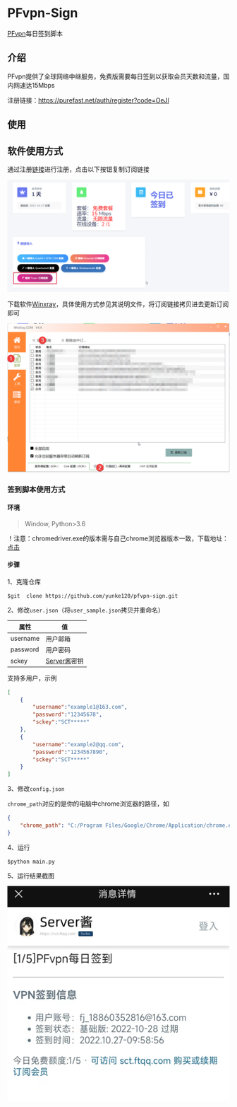 # PFvpn-Sign

[PFvpn](https://purefast.net/)每日签到脚本

## 介绍

PFvpn提供了全球网络中继服务，免费版需要每日签到以获取会员天数和流量，国内网速达15Mbps

注册链接：https://purefast.net/auth/register?code=OeJl

## 使用

## 软件使用方式

通过注册[链接](https://purefast.net/auth/register?code=OeJl)进行注册，点击以下按钮复制订阅链接

<img src="figures/image-20221026182104326.png" alt="image-20221026182104326" style="zoom: 50%;" />

下载软件[Winxray](https://github.com/TheMRLL/WinXray.git)，具体使用方式参见其说明文件，将订阅链接拷贝进去更新订阅即可

<img src="figures/image-20221026182500357.png" alt="image-20221026182500357" style="zoom:50%;" />

### 签到脚本使用方式

#### 环境

> Window, Python>3.6

！注意：chromedriver.exe的版本需与自己chrome浏览器版本一致，下载地址：[点击](https://registry.npmmirror.com/binary.html?path=chromedriver/)

#### 步骤

1、克隆仓库

```
$git  clone https://github.com/yunke120/pfvpn-sign.git
```

2、修改`user.json`（将`user_sample.json`拷贝并重命名）

| 属性     | 值                                    |
| -------- | ------------------------------------- |
| username | 用户邮箱                              |
| password | 用户密码                              |
| sckey    | [Server酱](https://sct.ftqq.com/)密钥 |

支持多用户，示例

```json
[
    {
        "username":"example1@163.com",
        "password":"12345678",
        "sckey":"SCT*****"
    },
    {
        "username":"example2@qq.com",
        "password":"1234567890",
        "sckey":"SCT*****"
    }
]
```

3、修改`config.json`

`chrome_path`对应的是你的电脑中chrome浏览器的路径，如

```json
{
    "chrome_path": "C:/Program Files/Google/Chrome/Application/chrome.exe"
}
```

4、运行

```
$python main.py
```

5、运行结果截图

<img src="figures/image-20221027100331016.png" alt="image-20221027100331016" style="zoom:50%;" />
